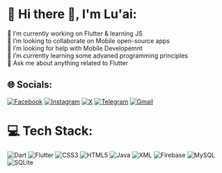# 💫 Hi there 👋, I'm Lu'ai:
🔭 I’m currently working on Flutter & learning JS<br>👯 I’m looking to collaborate on Mobile open-source apps<br>🤝 I’m looking for help with Mobile Developemnt<br>🌱 I’m currently learning some advaned programming principles<br>💬 Ask me about anything related to Flutter


## 🌐 Socials:
[![Facebook](https://img.shields.io/badge/Facebook-%231877F2.svg?logo=Facebook&logoColor=white)](https://facebook.com/luai0yk) [![Instagram](https://img.shields.io/badge/Instagram-%23E4405F.svg?logo=Instagram&logoColor=white)](https://instagram.com/luai0yk) [![X](https://img.shields.io/badge/X-black.svg?logo=X&logoColor=white)](https://x.com/luai0yk) [![Telegram](https://img.shields.io/badge/Telegram-2CA5E0.svg?logo=Telegram&logoColor=white)](https://t.me/luai0yk) [![Gmail](https://img.shields.io/badge/Gmail-D14836.svg?logo=Gmail&logoColor=white
)](mailto:luai0yk@gmail.com)

# 💻 Tech Stack:
![Dart](https://img.shields.io/badge/dart-%230175C2.svg?style=for-the-badge&logo=dart&logoColor=white)
![Flutter](https://img.shields.io/badge/Flutter-%2302569B.svg?style=for-the-badge&logo=Flutter&logoColor=white)
![CSS3](https://img.shields.io/badge/css3-%231572B6.svg?style=for-the-badge&logo=css3&logoColor=white) ![HTML5](https://img.shields.io/badge/html5-%23E34F26.svg?style=for-the-badge&logo=html5&logoColor=white) ![Java](https://img.shields.io/badge/java-%23ED8B00.svg?style=for-the-badge&logo=openjdk&logoColor=white) ![XML](https://img.shields.io/badge/XML-blue.svg?style=for-the-badge&logo=XML&logoColor=white) ![Firebase](https://img.shields.io/badge/firebase-a08021?style=for-the-badge&logo=firebase&logoColor=ffcd34) ![MySQL](https://img.shields.io/badge/mysql-4479A1.svg?style=for-the-badge&logo=mysql&logoColor=white) ![SQLite](https://img.shields.io/badge/sqlite-%2307405e.svg?style=for-the-badge&logo=sqlite&logoColor=white)
